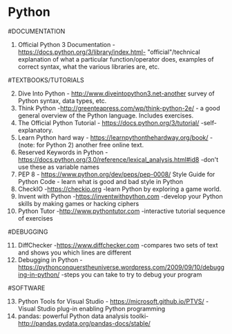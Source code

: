 # Python


#DOCUMENTATION

1.  Official Python 3 Documentation -https://docs.python.org/3/library/index.html- "official"/technical explanation of what a particular function/operator does, examples of correct syntax, what the various libraries are, etc.




#TEXTBOOKS/TUTORIALS

2. Dive Into Python - http://www.diveintopython3.net-another survey of Python syntax, data types, etc.
3. Think Python  -http://greenteapress.com/wp/think-python-2e/ - a good general overview of the Python language. Includes exercises.
4. The Official Python Tutorial - https://docs.python.org/3/tutorial/ -self-explanatory.
5. Learn Python hard way - https://learnpythonthehardway.org/book/ -(note: for Python 2) another free online text.
6. Reserved Keywords in Python -https://docs.python.org/3.0/reference/lexical_analysis.html#id8  -don't use these as variable names
7. PEP 8 - https://www.python.org/dev/peps/pep-0008/  Style Guide for Python Code - learn what is good and bad style in Python
8. CheckIO -https://checkio.org -learn Python by exploring a game world.
9. Invent with Python  -https://inventwithpython.com -develop your Python skills by making games or hacking ciphers 
10. Python Tutor -http://www.pythontutor.com -interactive tutorial sequence of exercises



#DEBUGGING

11. DiffChecker -https://www.diffchecker.com -compares two sets of text and shows you which lines are different
12. Debugging in Python -https://pythonconquerstheuniverse.wordpress.com/2009/09/10/debugging-in-python/ -steps you can take to try to debug your program



#SOFTWARE

13. Python Tools for Visual Studio  - https://microsoft.github.io/PTVS/ - Visual Studio plug-in enabling Python programming
1. pandas: powerful Python data analysis toolki- http://pandas.pydata.org/pandas-docs/stable/
